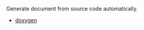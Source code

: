 Generate document from source code automatically.


  * [doxygen](http://www.stack.nl/~dimitri/doxygen/)